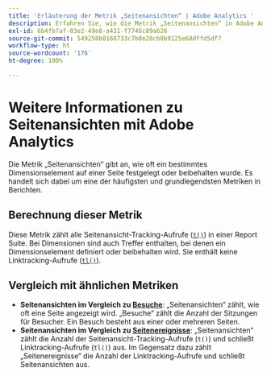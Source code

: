 ```yaml
---
title: 'Erläuterung der Metrik „Seitenansichten“ | Adobe Analytics '
description: Erfahren Sie, wie die Metrik „Seitenansichten“ in Adobe Analytics funktioniert, und lernen Sie den Unterschied zwischen Seitenansichten und Seitenbesuchen kennen.
exl-id: 6b4fb7af-03e2-49e8-a431-f7746c89a626
source-git-commit: 549258b0168733c7b0e28cb8b9125e68dffd5df7
workflow-type: ht
source-wordcount: '176'
ht-degree: 100%

---
```


# Weitere Informationen zu Seitenansichten mit Adobe Analytics

Die Metrik „Seitenansichten“ gibt an, wie oft ein bestimmtes Dimensionselement auf einer Seite festgelegt oder beibehalten wurde. Es handelt sich dabei um eine der häufigsten und grundlegendsten Metriken in Berichten.

## Berechnung dieser Metrik

Diese Metrik zählt alle Seitenansicht-Tracking-Aufrufe ([`t()`](/help/implement/vars/functions/t-method.md)) in einer Report Suite. Bei Dimensionen sind auch Treffer enthalten, bei denen ein Dimensionselement definiert oder beibehalten wird. Sie enthält keine Linktracking-Aufrufe ([`tl()`](/help/implement/vars/functions/tl-method.md)).

## Vergleich mit ähnlichen Metriken

* **Seitenansichten im Vergleich zu [Besuche](visits.md)**: „Seitenansichten“ zählt, wie oft eine Seite angezeigt wird. „Besuche“ zählt die Anzahl der Sitzungen für Besucher. Ein Besuch besteht aus einer oder mehreren Seiten.
* **Seitenansichten im Vergleich zu [Seitenereignisse](page-events.md)**: „Seitenansichten“ zählt die Anzahl der Seitenansicht-Tracking-Aufrufe (`t()`) und schließt Linktracking-Aufrufe (`tl()`) aus. Im Gegensatz dazu zählt „Seitenereignisse“ die Anzahl der Linktracking-Aufrufe und schließt Seitenansichten aus.

